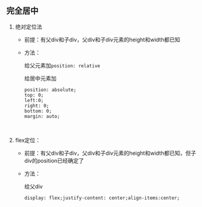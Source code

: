 ## 完全居中

1. 绝对定位法

   - 前提：有父div和子div，父div和子div元素的height和width都已知

   - 方法：

     给父元素加`position: relative`

     给居中元素加

     ```
     position: absolute;
     top: 0;
     left:0;
     right: 0;
     bottom: 0;
     margin: auto;
     ```

     ​

2. flex定位：

   - 前提：有父div和子div，父div和子div元素的height和width都已知，但子div的position已经确定了

   - 方法：

     给父div

     ```
     display: flex;justify-content: center;align-items:center;
     ```

     ​